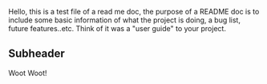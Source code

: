 Hello, this is a test file of a read me doc, the purpose of a README doc is to include some basic information of what the project is doing, a bug list, future  features..etc. Think of it was a "user guide" to your project.


## Subheader

Woot Woot!